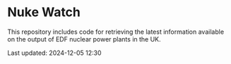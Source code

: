 # Nuke Watch

This repository includes code for retrieving the latest information available on the output of EDF nuclear power plants in the UK.

Last updated: 2024-12-05 12:30